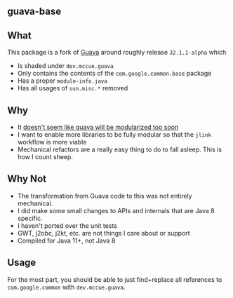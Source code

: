 ## guava-base

## What

This package is a fork of [Guava](https://github.com/google/guava) around roughly release `32.1.1-alpha` which
* Is shaded under `dev.mccue.guava`
* Only contains the contents of the `com.google.common.base` package
* Has a proper `module-info.java`
* Has all usages of `sun.misc.*` removed

## Why

* It [doesn't seem like guava will be modularized too soon](https://github.com/google/guava/issues/2970#issuecomment-1572148291)
* I want to enable more libraries to be fully modular so that the `jlink`
workflow is more viable
* Mechanical refactors are a really easy thing to do to fall asleep. This is how I count sheep.

## Why Not

* The transformation from Guava code to this was not entirely mechanical.
* I did make some small changes to APIs and internals that are Java 8 specific.
* I haven't ported over the unit tests
* GWT, j2obc, j2kt, etc. are not things I care about or support
* Compiled for Java 11+, not Java 8

## Usage

For the most part, you should be able to just find+replace all
references to `com.google.common` with `dev.mccue.guava`.

